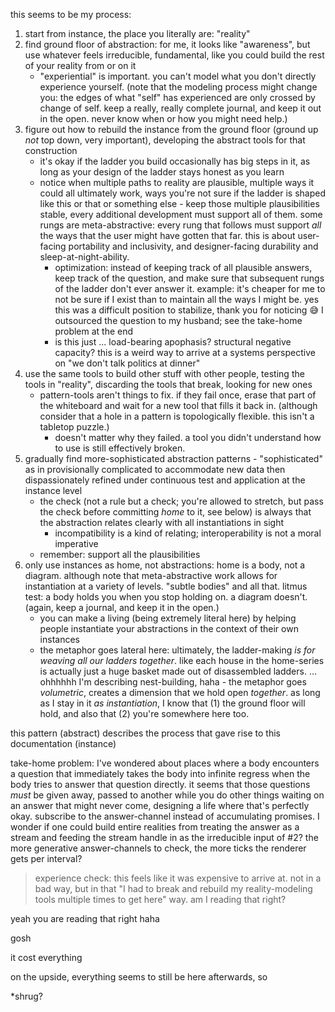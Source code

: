 this seems to be my process:

1. start from instance, the place you literally are: "reality"
2. find ground floor of abstraction: for me, it looks like "awareness", but use whatever feels irreducible, fundamental, like you could build the rest of your reality from or on it
   * "experiential" is important. you can't model what you don't directly experience yourself. (note that the modeling process might change you: the edges of what "self" has experienced are only crossed by change of self. keep a really, really complete journal, and keep it out in the open. never know when or how you might need help.)
3. figure out how to rebuild the instance from the ground floor (ground up *not* top down, very important), developing the abstract tools for that construction
   * it's okay if the ladder you build occasionally has big steps in it, as long as your design of the ladder stays honest as you learn
   * notice when multiple paths to reality are plausible, multiple ways it could all ultimately work, ways you're not sure if the ladder is shaped like this or that or something else - keep those multiple plausibilities stable, every additional development must support all of them. some rungs are meta-abstractive: every rung that follows must support *all* the ways that the user might have gotten that far. this is about user-facing portability and inclusivity, and designer-facing durability and sleep-at-night-ability.
     * optimization: instead of keeping track of all plausible answers, keep track of the question, and make sure that subsequent rungs of the ladder don't ever answer it. example: it's cheaper for me to not be sure if I exist than to maintain all the ways I might be. yes this was a difficult position to stabilize, thank you for noticing 😅 I outsourced the question to my husband; see the take-home problem at the end
     * is this just ... load-bearing apophasis? structural negative capacity? this is a weird way to arrive at a systems perspective on "we don't talk politics at dinner"
4. use the same tools to build other stuff with other people, testing the tools in "reality", discarding the tools that break, looking for new ones
   * pattern-tools aren't things to fix. if they fail once, erase that part of the whiteboard and wait for a new tool that fills it back in. (although consider that a hole in a pattern is topologically flexible. this isn't a tabletop puzzle.)
     * doesn't matter why they failed. a tool you didn't understand how to use is still effectively broken.
5. gradually find more-sophisticated abstraction patterns - "sophisticated" as in provisionally complicated to accommodate new data then dispassionately refined under continuous test and application at the instance level
   * the check (not a rule but a check; you're allowed to stretch, but pass the check before committing *home* to it, see below) is always that the abstraction relates clearly with all instantiations in sight
     * incompatibility is a kind of relating; interoperability is not a moral imperative
   * remember: support all the plausibilities
6. only use instances as home, not abstractions: home is a body, not a diagram. although note that meta-abstractive work allows for instantiation at a variety of levels. "subtle bodies" and all that. litmus test: a body holds you when you stop holding on. a diagram doesn't. (again, keep a journal, and keep it in the open.)
   * you can make a living (being extremely literal here) by helping people instantiate your abstractions in the context of their own instances
   * the metaphor goes lateral here: ultimately, the ladder-making *is for weaving all our ladders together*. like each house in the home-series is actually just a huge basket made out of disassembled ladders. ... ohhhhhh I'm describing nest-building, haha - the metaphor goes *volumetric*, creates a dimension that we hold open *together*. as long as I stay in it *as instantiation*, I know that (1) the ground floor will hold, and also that (2) you're somewhere here too.

this pattern (abstract) describes the process that gave rise to this documentation (instance)

take-home problem: I've wondered about places where a body encounters a question that immediately takes the body into infinite regress when the body tries to answer that question directly. it seems that those questions *must* be given away, passed to another while you do other things waiting on an answer that might never come, designing a life where that's perfectly okay. subscribe to the answer-channel instead of accumulating promises. I wonder if one could build entire realities from treating the answer as a stream and feeding the stream handle in as the irreducible input of #2? the more generative answer-channels to check, the more ticks the renderer gets per interval?

> experience check: this feels like it was expensive to arrive at. not in a bad way, but in that "I had to break and rebuild my reality-modeling tools multiple times to get here" way. am I reading that right?

yeah you are reading that right haha

gosh

it cost everything

on the upside, everything seems to still be here afterwards, so

*shrug?
